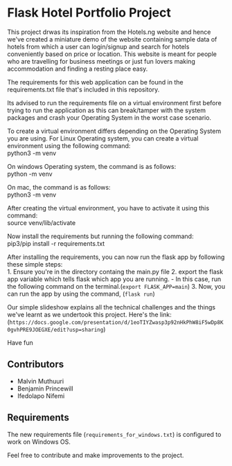 # Flask Hotel Portfolio Project
This project drwas its inspiration from the Hotels.ng website and hence we've created a miniature demo of the website containing sample data of hotels from which a user can login/signup and search for hotels conveniently based on price or location. This website is meant for people who are travelling for business meetings or just fun lovers making accommodation and finding a resting place easy.

The requirements for this web application can be found in the requirements.txt file that's included in this repository.

Its advised to run the requirements file on a virtual environment first before trying to run the application as this can break/tamper with the system packages and crash your Operating System in the worst case scenario.

To create a virtual environment differs depending on the Operating System you are using.
For Linux Operating system, you can create a virtual environment using the following command:<br/>
    python3 -m venv <preferred name of virtual environment>

On windows Operating system, the command is as follows:<br/>
    python -m venv <preferred name of virtual environment>

On mac, the command is as follows:<br/>
    python3 -m venv <prefered name of virtual environment>

After creating the virtual environment, you have to activate it using this command:<br/>
    source venv/lib/activate

Now install the requirements but running the following command:<br/>
    pip3/pip install -r requirements.txt

After installing the requirements, you can now run the flask app by following these simple steps:<br/>
    1. Ensure you're in the directory containg the main.py file
    2. export the flask app variable which tells flask which app you are running.
        - In this case, run the following command on the terminal.(`export FLASK_APP=main`)
    3. Now, you can run the app by using the command, (`flask run`)

Our simple slideshow explains all the technical challenges and the things we've learnt as we undertook this project. Here's the link:<br/> (`https://docs.google.com/presentation/d/1eoTIYZwasp3p92nHkPhW8iF5wDp8K0gvhPRE9JOEGXE/edit?usp=sharing`)

Have fun

## Contributors
- Malvin Muthuuri
- Benjamin Princewill
- Ifedolapo Nifemi

## Requirements
The new requirements file (`requirements_for_windows.txt`) is configured to work on Windows OS.


Feel free to contribute and make improvements to the project.
